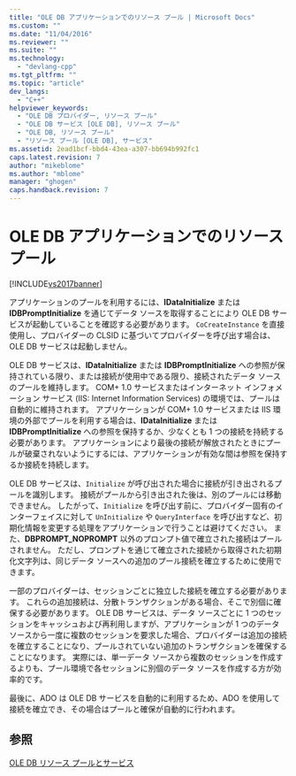 ```yaml
---
title: "OLE DB アプリケーションでのリソース プール | Microsoft Docs"
ms.custom: ""
ms.date: "11/04/2016"
ms.reviewer: ""
ms.suite: ""
ms.technology: 
  - "devlang-cpp"
ms.tgt_pltfrm: ""
ms.topic: "article"
dev_langs: 
  - "C++"
helpviewer_keywords: 
  - "OLE DB プロバイダー, リソース プール"
  - "OLE DB サービス [OLE DB], リソース プール"
  - "OLE DB, リソース プール"
  - "リソース プール [OLE DB], サービス"
ms.assetid: 2ead1bcf-bbd4-43ea-a307-bb694b992fc1
caps.latest.revision: 7
author: "mikeblome"
ms.author: "mblome"
manager: "ghogen"
caps.handback.revision: 7
---
```

# OLE DB アプリケーションでのリソース プール
[!INCLUDE[vs2017banner](../../assembler/inline/includes/vs2017banner.md)]

アプリケーションのプールを利用するには、**IDataInitialize** または **IDBPromptInitialize** を通じてデータ ソースを取得することにより OLE DB サービスが起動していることを確認する必要があります。  `CoCreateInstance` を直接使用し、プロバイダーの CLSID に基づいてプロバイダーを呼び出す場合は、OLE DB サービスは起動しません。  
  
 OLE DB サービスは、**IDataInitialize** または **IDBPromptInitialize** への参照が保持されている限り、または接続が使用中である限り、接続されたデータ ソースのプールを維持します。  COM\+ 1.0 サービスまたはインターネット インフォメーション サービス \(IIS: Internet Information Services\) の環境では、プールは自動的に維持されます。  アプリケーションが COM\+ 1.0 サービスまたは IIS 環境の外部でプールを利用する場合は、**IDataInitialize** または **IDBPromptInitialize** への参照を保持するか、少なくとも 1 つの接続を持続する必要があります。  アプリケーションにより最後の接続が解放されたときにプールが破棄されないようにするには、アプリケーションが有効な間は参照を保持するか接続を持続します。  
  
 OLE DB サービスは、`Initialize` が呼び出された場合に接続が引き出されるプールを識別します。  接続がプールから引き出された後は、別のプールには移動できません。  したがって、`Initialize` を呼び出す前に、プロバイダー固有のインターフェイスに対して `UnInitialize` や `QueryInterface` を呼び出すなど、初期化情報を変更する処理をアプリケーションで行うことは避けてください。  また、**DBPROMPT\_NOPROMPT** 以外のプロンプト値で確立された接続はプールされません。  ただし、プロンプトを通じて確立された接続から取得された初期化文字列は、同じデータ ソースへの追加のプール接続を確立するために使用できます。  
  
 一部のプロバイダーは、セッションごとに独立した接続を確立する必要があります。  これらの追加接続は、分散トランザクションがある場合、そこで別個に確保する必要があります。  OLE DB サービスは、データ ソースごとに 1 つのセッションをキャッシュおよび再利用しますが、アプリケーションが 1 つのデータ ソースから一度に複数のセッションを要求した場合、プロバイダーは追加の接続を確立することになり、プールされていない追加のトランザクションを確保することになります。  実際には、単一データ ソースから複数のセッションを作成するよりも、プール環境で各セッションに別個のデータ ソースを作成する方が効率的です。  
  
 最後に、ADO は OLE DB サービスを自動的に利用するため、ADO を使用して接続を確立でき、その場合はプールと確保が自動的に行われます。  
  
## 参照  
 [OLE DB リソース プールとサービス](../../data/oledb/ole-db-resource-pooling-and-services.md)